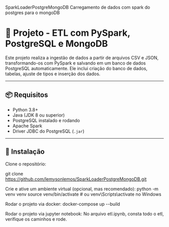 SparkLoaderPostgreMongoDB
Carregamento de dados com spark do postgres para o mongoDB



# 🚀 Projeto - ETL com PySpark, PostgreSQL e MongoDB

Este projeto realiza a ingestão de dados a partir de arquivos CSV e JSON, transformando-os com PySpark e salvando em um 
banco de dados PostgreSQL automaticamente. Ele inclui criação do banco de dados, tabelas, ajuste de tipos e inserção dos 
dados.

---

## 📦 Requisitos

- Python 3.8+
- Java (JDK 8 ou superior)
- PostgreSQL instalado e rodando
- Apache Spark
- Driver JDBC do PostgreSQL (`.jar`)

---

## 🔧 Instalação
Clone o repositório:

git clone https://github.com/lemysonlemos/SparkLoaderPostgreMongoDB.git

Crie e ative um ambiente virtual (opcional, mas recomendado):
python -m venv venv
source venv/bin/activate  # ou venv\Scripts\activate no Windows

Rodar o projeto via docker:
docker-compose up --build

Rodar o projeto via jupyter notebook:
No arquivo etl.ipynb, consta todo o etl, verifique os caminhos e rode.

